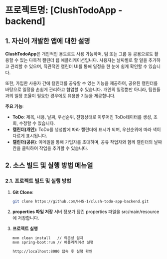 # 프로젝트명: [ClushTodoApp - backend]

## 1. 자신이 개발한 앱에 대한 설명

**ClushTodoApp**은 개인적인 용도로도 사용 가능하며, 팀 또는 그룹 등 공용으로도 활용할 수 있는 다목적 캘린더 웹 애플리케이션입니다. 사용자는 날짜별로 할 일을 추가하고 관리할 수 있으며, 직관적인 캘린더 UI를 통해 일정을 한 눈에 쉽게 확인할 수 있습니다.

또한, 가입한 사용자 간에 캘린더를 공유할 수 있는 기능을 제공하여, 공유된 캘린더를 바탕으로 일정을 손쉽게 관리하고 협업할 수 있습니다. 개인의 일정뿐만 아니라, 팀원들과의 일정 조율이 필요한 경우에도 유용한 기능을 제공합니다.


**주요 기능**:
- **ToDo**: 제목, 내용, 날짜, 우선순위, 진행상태로 이루어진 ToDo데이터를 생성, 조회, 수정할 수 있습니다. 
- **캘린더(개인)**: ToDo를 생성함에 따라 캘린더에 표시가 되며, 우선순위에 따라 색이 다르게 표시됩니다.
- **캘린더(공유)**: 이메일을 통해 가입자를 초대하며, 공유 작업자와 함께 캘린더의 날짜 칸을 클릭하여 작업을 추가할 수 있습니다.

## 2. 소스 빌드 및 실행 방법 메뉴얼

### 2.1. 프로젝트 빌드 및 실행 방법

1. **Git Clone**:
   ```bash
   git clone https://github.com/HHS-1/clush-todo-app-backend.git

2. **properties 파일 저장**
   서버 정보가 담긴 properties 파일을 src/main/resource에 저장합니다.

3. **프로젝트 실행**
   ```bash
   mvn clean install   // 의존성 설치
   mvn spring-boot:run // 어플리케이션 실행

   http://localhost:8080 접속 후 실행 확인

